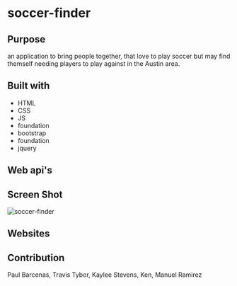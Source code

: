 # soccer-finder

## Purpose 
an application to bring people together, that love to play soccer but may find themself needing players to play against in the Austin area.
## Built with 
* HTML
* CSS
* JS
* foundation
* bootstrap
* foundation
* jquery
## Web api's

## Screen Shot
![soccer-finder](assets/images/.png)
## Websites



## Contribution
Paul Barcenas, Travis Tybor, Kaylee Stevens, Ken, Manuel Ramirez
